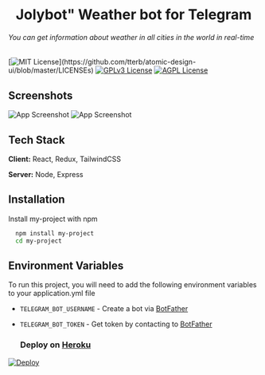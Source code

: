 
<h1 align="center">Jolybot" Weather bot for Telegram </h1>

###### You can get information about weather in all cities in the world in real-time





[![MIT License](https://img.shields.io/apm/l/atomic-design-ui.svg?)](https://github.com/tterb/atomic-design-ui/blob/master/LICENSEs)
[![GPLv3 License](https://img.shields.io/badge/License-GPL%20v3-yellow.svg)](https://opensource.org/licenses/)
[![AGPL License](https://img.shields.io/badge/license-AGPL-blue.svg)](http://www.gnu.org/licenses/agpl-3.0)

  
## Screenshots

![App Screenshot](https://github.com/filtitov2001/WeatherBot/blob/main/assets/first.png)
![App Screenshot](https://github.com/filtitov2001/WeatherBot/blob/main/assets/second.png)

  
## Tech Stack

**Client:** React, Redux, TailwindCSS

**Server:** Node, Express

  
## Installation

Install my-project with npm

```bash
  npm install my-project
  cd my-project
```
    
## Environment Variables

To run this project, you will need to add the following environment variables to your application.yml file


- `TELEGRAM_BOT_USERNAME` - Create a bot via [BotFather](https://t.me/botfather)

- `TELEGRAM_BOT_TOKEN` - Get token by contacting  to [BotFather](https://t.me/botfather)

  ### Deploy on [Heroku](https://heroku.com)

[![Deploy](https://www.herokucdn.com/deploy/button.svg)](https://heroku.com/deploy)

  

